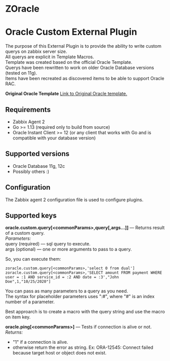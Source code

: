 # ZOracle

# Oracle Custom External Plugin
The purpose of this External Plugin is to provide the ability to write custom querys on zabbix server size.   
All querys are explicit in Template Macros.   
Template was created based on the official Oracle Template.   
Querys have been rewritten to work on older Oracle Database versions (tested on 11g).   
Items have been recreated as discovered items to be able to support Oracle RAC.   








**Original Oracle Template**
[Link to Original Oracle template.](https://git.zabbix.com/projects/ZBX/repos/zabbix/browse/templates/db/oracle_agent2) 

## Requirements
* Zabbix Agent 2
* Go >= 1.13 (required only to build from source)
* Oracle Instant Client >= 12 (or any client that works with Go and is compatible with your database version)

## Supported versions
* Oracle Database 11g, 12c 
* Possibly others :)

## Configuration
The Zabbix agent 2 configuration file is used to configure plugins.
      
## Supported keys
**oracle.custom.query[<commonParams\>,query[,args...]]** — Returns result of a custom query.  
*Parameters:*  
query (required) — sql query to execute.  
args (optional) — one or more arguments to pass to a query.

So, you can execute them:
  
    zoracle.custom.query[<commonParams>,'select 0 from dual']  
    zoracle.custom.query[<commonParams>,'SELECT amount FROM payment WHERE user = :1 AND service_id = :2 AND date = :3',"John Doe",1,"10/25/2020"]
          
You can pass as many parameters to a query as you need.   
The syntax for placeholder parameters uses ":#", where "#" is an index number of a parameter.   

Best approarch is to create a macro with the query string and use the macro on item key.


**oracle.ping[<commonParams\>]** — Tests if connection is alive or not.  
*Returns:*
- "1" if a connection is alive.
- otherwise return the error as string. Ex: ORA-12545: Connect failed because target host or object does not exist.
